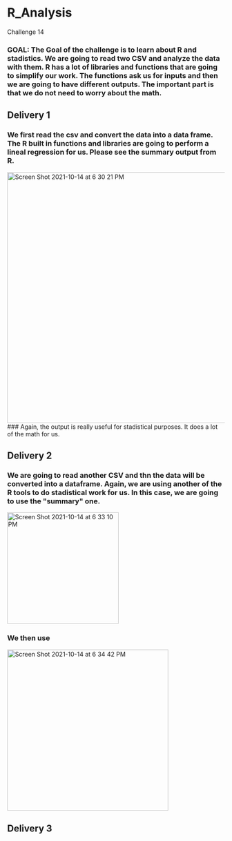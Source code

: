 # R_Analysis
Challenge 14

### GOAL: The Goal of the challenge is to learn about R and stadistics. We are going to read two CSV and analyze the data with them. R has a lot of libraries and functions that are going to simplify our work. The functions ask us for inputs and then we are going to have different outputs. The important part is that we do not need to worry about the math. 


## Delivery 1
### We first read the csv and convert the data into a data frame. The R built in functions and libraries are going to perform a lineal regression for us. Please see the summary output from R. 


<img width="581" alt="Screen Shot 2021-10-14 at 6 30 21 PM" src="https://user-images.githubusercontent.com/25726054/137404315-1fc70ad1-c156-453e-aeb0-230b0aed36cd.png">
### Again, the output is really useful for stadistical purposes. It does a lot of the math for us. 

## Delivery 2
### We are going to read another CSV and thn the data will be converted into a dataframe. Again, we are using another of the R tools to do stadistical work for us. In this case, we are going to use the "summary" one. 
<img width="258" alt="Screen Shot 2021-10-14 at 6 33 10 PM" src="https://user-images.githubusercontent.com/25726054/137404536-5593a083-e53f-41c8-8a01-b3aa010657b0.png">


### We then use 
<img width="373" alt="Screen Shot 2021-10-14 at 6 34 42 PM" src="https://user-images.githubusercontent.com/25726054/137404665-d20fec3c-ff39-4f5b-a64c-afa7abd6362e.png">


## Delivery 3
